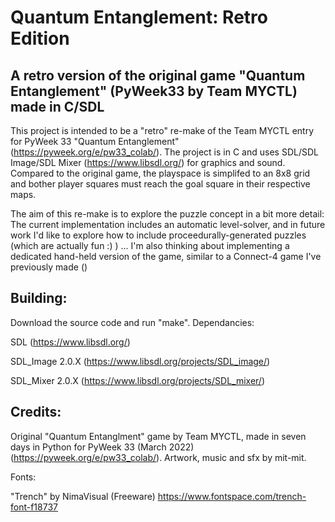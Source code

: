 # Quantum Entanglement: Retro Edition
## A retro version of the original game "Quantum Entanglement" (PyWeek33 by Team MYCTL) made in C/SDL

This project is intended to be a "retro" re-make of the Team MYCTL entry for PyWeek 33 "Quantum Entanglement" (https://pyweek.org/e/pw33_colab/). The project is in C and uses SDL/SDL Image/SDL Mixer (https://www.libsdl.org/) for graphics and sound. Compared to the original game, the playspace is simplifed to an 8x8 grid and bother player squares must reach the goal square in their respective maps.

The aim of this re-make is to explore the puzzle concept in a bit more detail: The current implementation includes an automatic level-solver, and in future work I'd like to explore how to include proceedurally-generated puzzles (which are actually fun :) ) ... I'm also thinking about implementing a dedicated hand-held version of the game, similar to a Connect-4 game I've previously made ()

## Building:
Download the source code and run "make". Dependancies:

SDL (https://www.libsdl.org/)

SDL_Image 2.0.X (https://www.libsdl.org/projects/SDL_image/)

SDL_Mixer 2.0.X (https://www.libsdl.org/projects/SDL_mixer/)

## Credits:
Original "Quantum Entanglment" game by Team MYCTL, made in seven days in Python for PyWeek 33 (March 2022) (https://pyweek.org/e/pw33_colab/). Artwork, music and sfx by mit-mit.

Fonts:

"Trench" by NimaVisual (Freeware)
https://www.fontspace.com/trench-font-f18737
